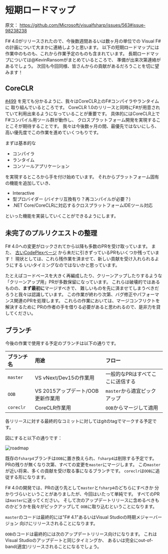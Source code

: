 短期ロードマップ
====

原文： https://github.com/Microsoft/visualfsharp/issues/563#issue-98238238

F# 4.0がリリースされたので、今後数週間あるいは数ヶ月の単位での
Visual F#の計画について大まかに連絡しようと思います。
以下の短期ロードマップには作業中のものも、これから作業予定のものも含まれています。
長期ロードマップについては@KevinRansomがまとめているところで、
準備が出来次第連絡があるでしょう。
次回も今回同様、皆さんからの貢献があるだろうことを切に望みます！

CoreCLR
----

[#499](https://github.com/Microsoft/visualfsharp/pull/499)
を見ても分かるように、我々はCoreCLR上のF#コンパイラやランタイムに
取り組んでいるところです。
CoreCLR 1.0のリリースと同時にF#が用意されていて利用出来るようになっていることが重要です。
具体的にはCoreCLR上でF#コンパイル用ツール群が動作し、
クロスプラットフォーム開発を実現することこそが期待することです。
我々は今後数ヶ月の間、最優先ではないにしろ、高い優先度でこの作業を進めていくつもりです。

まずは基本的な

* コンパイラ
* ランタイム
* コンソールアプリケーション

を実現するところから手を付け始めています。
それからプラットフォーム固有の機能を追加していき、

* Interactive
* 型プロバイダー (バイナリ互換有り？再コンパイルが必要？)
* .NET Core/CoreCLRに対応するクロスプラットフォームIDEツール対応

といった機能を実装していくことができるようにします。

未完了のプルリクエストの整理
----

F# 4.0への変更がロックされてから以降も多数のPRを受け取っています。
また、
[古いCodePlexページ](http://visualfsharp.codeplex.com/sourcecontrol/list/contributions)
から未だに引きずっているPRもいくつか残っています！
現状としては、これら残作業を済ませて、新しい貢献を受け入れられるようにする
いいタイミングなのではないかと思っています。

たとえばコードベースを大きく再編成したり、クリーンアップしたりするような
「クリーンアップ用」PRが多数保留になっています。
これらは破壊的ではあるものの、**まず最初に**マージすべきで、
難しいものを先に済ませてしまうべきだろうと我々は認識しています。
この作業が終わり次第、バグ修正やパフォーマンス関連のPRを処理します。
これらの作業においては、マージコンフリクトを解決するために
PRの作者の手を借りる必要があると思われるので、是非力を貸してください。

ブランチ
----

今後の作業で使用する予定のブランチは以下の通りです。

|ブランチ名|用途|フロー|
|:---------|:---|:-----|
|`master`|VS vNext/Dev15の作業用|一般的なPRはすべてここに送信する|
|`OOB`|VS 2015アップデート/OOB更新作業用|`master`から適宜ピックアップ|
|`coreclr`|CoreCLR作業用|`OOB`からマージして適用|

各リリースに対する最終的なコミットに対してはgitのtagでマークする予定です。

図にすると以下の通りです：

![roadmap](https://cloud.githubusercontent.com/assets/5943573/8992030/1fbfd676-36b1-11e5-8885-9c0a95435899.png)

既存の`fsharp4`ブランチは`OOB`に置き換えられ、`fsharp4`は削除する予定です。
PRの残りが無くなり次第、すべての変更を`master`にマージします。
この`master`が近い将来、多くの貢献を受け取る事になるブランチです。
`coreclr`は`OOB`に追従する形になります。

F# 4.0の開発では、PRの送り先として`master`と`fsharp4`のどちらにすべきか
分かりづらいということがありましたが、今回はいたって単純です。
すべてのPRは`master`に送ってください。
そして次のアップデートリリースに含めるべきものかどうかを我々がピックアップして
`OOB`に取り込むということになります。

`master`のコードは最終的には"F# 4.1"あるいはVisual Studioの時期メジャーバージョン
向けにリリースされることになります。

`OOB`のコードは最終的には次のアップデートリリース向けになります。
これはVisual Studioのアップデートと同じタイミングか、
あるいは完全にout-of-band(適宜)リリースされることになるでしょう。
